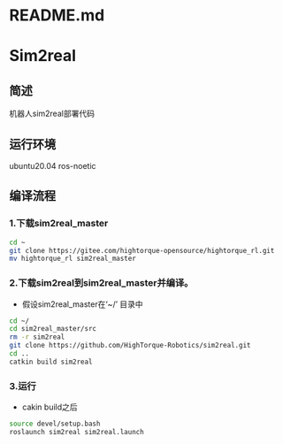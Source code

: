 # README.md

# Sim2real

## 简述
机器人sim2real部署代码
## 运行环境
ubuntu20.04  ros-noetic
## 编译流程

### 1.下载sim2real\_master

```bash 
cd ~
git clone https://gitee.com/hightorque-opensource/hightorque_rl.git
mv hightorque_rl sim2real_master

```


### 2.下载sim2real到sim2real\_master并编译。&#x20;

- 假设sim2real\_master在‘\~/’ 目录中

```bash 
cd ~/
cd sim2real_master/src
rm -r sim2real
git clone https://github.com/HighTorque-Robotics/sim2real.git
cd ..
catkin build sim2real
```


### 3.运行

- cakin build之后

```bash 
source devel/setup.bash
roslaunch sim2real sim2real.launch
```
